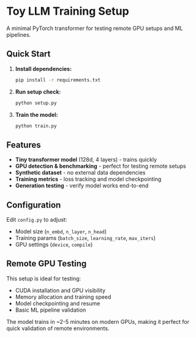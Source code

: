 # Toy LLM Training Setup

A minimal PyTorch transformer for testing remote GPU setups and ML pipelines.

## Quick Start

1. **Install dependencies:**
   ```bash
   pip install -r requirements.txt
   ```

2. **Run setup check:**
   ```bash
   python setup.py
   ```

3. **Train the model:**
   ```bash
   python train.py
   ```

## Features

- **Tiny transformer model** (128d, 4 layers) - trains quickly
- **GPU detection & benchmarking** - perfect for testing remote setups  
- **Synthetic dataset** - no external data dependencies
- **Training metrics** - loss tracking and model checkpointing
- **Generation testing** - verify model works end-to-end

## Configuration

Edit `config.py` to adjust:
- Model size (`n_embd`, `n_layer`, `n_head`)
- Training params (`batch_size`, `learning_rate`, `max_iters`)
- GPU settings (`device`, `compile`)

## Remote GPU Testing

This setup is ideal for testing:
- CUDA installation and GPU visibility
- Memory allocation and training speed
- Model checkpointing and resume
- Basic ML pipeline validation

The model trains in ~2-5 minutes on modern GPUs, making it perfect for quick validation of remote environments.